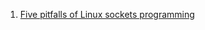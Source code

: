  1. [Five pitfalls of Linux sockets programming][1]
 
[1]: https://developer.ibm.com/tutorials/l-sockpit/
